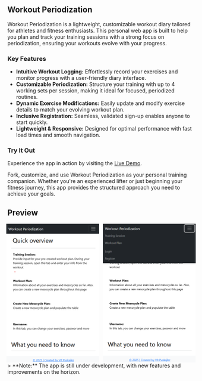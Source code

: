 ## Workout Periodization

Workout Periodization is a lightweight, customizable workout diary tailored for athletes and fitness enthusiasts. This personal web app is built to help you plan and track your training sessions with a strong focus on periodization, ensuring your workouts evolve with your progress.

### Key Features

- **Intuitive Workout Logging:** Effortlessly record your exercises and monitor progress with a user-friendly diary interface.
- **Customizable Periodization:** Structure your training with up to 4 working sets per session, making it ideal for focused, periodized routines.
- **Dynamic Exercise Modifications:** Easily update and modify exercise details to match your evolving workout plan.
- **Inclusive Registration:** Seamless, validated sign-up enables anyone to start quickly.
- **Lightweight & Responsive:** Designed for optimal performance with fast load times and smooth navigation.

### Try It Out

Experience the app in action by visiting the [Live Demo](https://vito.pythonanywhere.com/).

Fork, customize, and use Workout Periodization as your personal training companion. Whether you're an experienced lifter or just beginning your fitness journey, this app provides the structured approach you need to achieve your goals.

## Preview
<div style="display: flex; justify-content: center; align-items">
<img src="./github_photo/main_page.png" alt="Main page" width="250" height="auto" style="margin-right: 10px;">
<img src="./github_photo/menu.png" alt="Main page" width="250" height="auto">
</div>
> **Note:** The app is still under development, with new features and improvements on the horizon.
